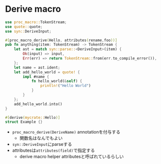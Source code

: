 # Derive macro

```rust
use proc_macro::TokenStream;
use quote::quote;
use syn::DeriveInput;

#[proc_macro_derive(Hello, attributes(rename,foo))]
pub fn anything(item: TokenStream) -> TokenStream {
    let ast = match syn::parse::<DeriveInput>(item) {
        Ok(input) => input,
        Err(err) => return TokenStream::from(err.to_compile_error()),
    };
    let name = ast.ident;
    let add_hello_world = quote! {
        impl #name {
            fn hello_world(&self) {
                println!("Hello World")
            }
        }
    };
    add_hello_world.into()
}
```

```rust
#[derive(mycrate::Hello)]
struct Example {}
```

* `proc_macro_derive(DeriveName)` annotationを付与する
  * 関数名はなんでもよい
* `syn::DeriveInput`にparseする
* attributesは`attributes(field)`で指定する
  * derive macro helper attributesと呼ばれているらしい
